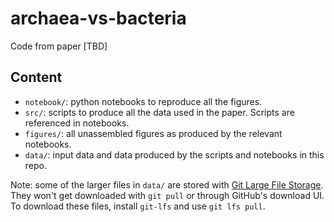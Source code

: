 # archaea-vs-bacteria

Code from paper [TBD]

## Content

- `notebook/`: python notebooks to reproduce all the figures.
- `src/`: scripts to produce all the data used in the paper. Scripts are referenced in notebooks.
- `figures/`: all unassembled figures as produced by the relevant notebooks.
- `data/`: input data and data produced by the scripts and notebooks in this repo.

Note: some of the larger files in `data/` are stored with [Git Large File Storage](https://git-lfs.com/). They won't get  downloaded with `git pull` or through GitHub's download UI. To download these files, install `git-lfs` and use `git lfs pull`.
